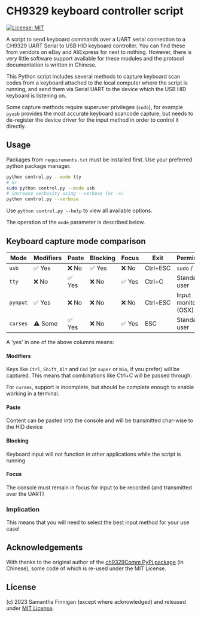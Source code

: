 # CH9329 keyboard controller script

[![License: MIT](https://img.shields.io/badge/License-MIT-blue.svg)](LICENSE.md)

A script to send keyboard commands over a UART serial connection to a CH9329 UART Serial to USB HID keyboard controller. You can find these from vendors on eBay and AliExpress for next to nothing. However, there is very little software support available for these modules and the protocol documentation is written in Chinese.

This Python script includes several methods to capture keyboard scan codes from a keyboard attached to the local computer where the script is running, and send them via Serial UART to the device which the USB HID keyboard is listening on.

Some capture methods require superuser privileges (`sudo`), for example `pyusb` provides the most accurate keyboard scancode capture, but needs to de-register the device driver for the input method in order to control it directly.

## Usage

Packages from `requirements.txt` must be installed first. Use your preferred python package manager.

```bash
python control.py --mode tty
# or
sudo python control.py --mode usb
# increase verbosity using --verbose (or -v)
python control.py --verbose
```

Use `python control.py --help` to view all available options.

The operation of the `mode` parameter is described below.

## Keyboard capture mode comparison

| Mode   | Modifiers  | Paste  | Blocking   | Focus  | Exit     | Permissions            |
|--------|------------|--------|------------|--------|----------|------------------------|
| `usb`    | ✅ Yes     | ❌ No  | ✅ Yes      | ❌ No  | Ctrl+ESC | `sudo` / root          |
| `tty`    | ❌ No      | ✅ Yes | ❌ No       | ✅ Yes | Ctrl+C   | Standard user          |
| `pynput` | ✅ Yes     | ❌ No  | ❌ No       | ❌ No  | Ctrl+ESC | Input monitoring (OSX) |
| `curses` | ⚠️ Some    | ✅ Yes | ❌ No       | ✅ Yes | ESC      | Standard user          |

A 'yes' in one of the above columns means:

#### Modifiers
Keys like `Ctrl`, `Shift`, `Alt` and `Cmd` (or `super` or `Win`, if you prefer) will be captured.
This means that combinations like Ctrl+C will be passed through.

For `curses`, support is incomplete, but should be complete enough to enable working in a terminal.

#### Paste
Content can be pasted into the console and will be transmitted char-wise to the HID device

#### Blocking
Keyboard input will not function in other applications while the script is running

#### Focus
The console must remain in focus for input to be recorded (and transmitted over the UART)

### Implication

This means that you will need to select the best input method for your use case! 

## Acknowledgements
With thanks to the original author of the [ch9329Comm PyPi package](https://pypi.org/project/ch9329Comm/) (in Chinese), some code of which is re-used under the MIT License.

## License
(c) 2023 Samantha Finnigan (except where acknowledged) and released under [MIT License](LICENSE.md).

